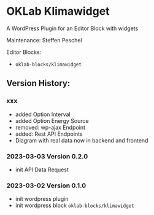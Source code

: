 # OKLab Klimawidget

A WordPress Plugin for an Editor Block with widgets

Maintenance: Steffen Peschel

Editor Blocks:

- `oklab-blocks/klimawidget`

## Version History:

### xxx

- added Option Interval
- added Option Energy Source
- removed: wp-ajax Endpoint
- added: Rest API Endpoints
- Diagram with real data now in backend and frontend

### 2023-03-03 Version 0.2.0

- init API Data Request

### 2023-03-02 Version 0.1.0

- init wordpress plugin
- init wordpress block `oklab-blocks/klimawidget`